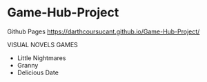 # Game-Hub-Project

Github Pages
https://darthcoursucant.github.io/Game-Hub-Project/


VISUAL NOVELS GAMES
- Little Nightmares
- Granny
- Delicious Date